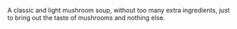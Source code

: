 A classic and light mushroom soup, without too many extra ingredients, just to bring out the taste of mushrooms and nothing else.